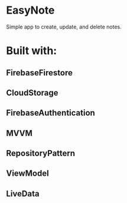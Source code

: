 # EasyNote
Simple app to create, update, and delete notes.
# Built with:

FirebaseFirestore
---
CloudStorage
---
FirebaseAuthentication
---
MVVM
---
RepositoryPattern
---
ViewModel
---
LiveData
---



